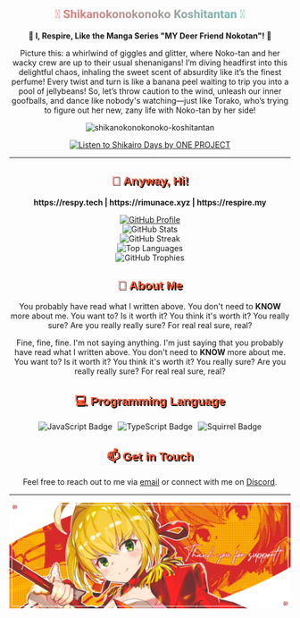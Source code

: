 
<div align="center">

<h2 style="font-family: 'Roboto', sans-serif; background: linear-gradient(to right, #FF6B6B, #4ECDC4); -webkit-background-clip: text; -webkit-text-fill-color: transparent;">🦌 Shikanokonokonoko Koshitantan 🦌</h2>
<p align="center">
  <strong>🐾 I, Respire, Like the Manga Series "MY Deer Friend Nokotan"! 🦌</strong>
</p>
<p>
  Picture this: a whirlwind of giggles and glitter, where Noko-tan and her wacky crew are up to their usual shenanigans! I’m diving headfirst into this delightful chaos, inhaling the sweet scent of absurdity like it’s the finest perfume! Every twist and turn is like a banana peel waiting to trip you into a pool of jellybeans! So, let’s throw caution to the wind, unleash our inner goofballs, and dance like nobody's watching—just like Torako, who’s trying to figure out her new, zany life with Noko-tan by her side! 
</p>
<p align="center">
 <img src="https://images3.alphacoders.com/136/thumb-1920-1368856.png" alt="shikanokonokonoko-koshitantan">
</p>

<div align="center">
  <a href="https://open.spotify.com/album/49znqwdVacbn5FXczrty1z" target="_blank">
    <img src="https://img.shields.io/badge/Listen%20to%20Shikairo%20Days%20by%20ONE%20PROJECT-1DB954?style=for-the-badge&logo=spotify&logoColor=white" alt="Listen to Shikairo Days by ONE PROJECT" />
  </a>
</div>

<hr>

<h2 style="font-family: 'Verdana', sans-serif; color: #FF5733; text-shadow: 2px 2px 0px black;">👋 Anyway, Hi!</h2>

<p align="center">
  <strong>https://respy.tech | https://rimunace.xyz | https://respire.my</strong>
</p>

<div align="center">
  <a href="https://github.com/rimunace" target="_blank">
    <img src="https://img.shields.io/badge/GitHub-rimunace-000000?style=for-the-badge&logo=github&logoColor=white&labelColor=0366d6" alt="GitHub Profile" />
  </a>
  <br>

  <img src="https://github-readme-stats.vercel.app/api?username=rimunace&show_icons=true&theme=radical" alt="GitHub Stats" />
  <br>
  <img src="https://github-readme-streak-stats.herokuapp.com/?user=rimunace&theme=radical" alt="GitHub Streak" />
  <br>
  <img src="https://github-readme-stats.vercel.app/api/top-langs/?username=rimunace&layout=compact&theme=radical" alt="Top Languages" />
  <br>
  <img src="https://github-profile-trophy.vercel.app/?username=rimunace&theme=radical&column=7" alt="GitHub Trophies" />
</div>

<h2 style="font-family: 'Verdana', sans-serif; color: #FF5733; text-shadow: 2px 2px 0px black;">🚀 About Me</h2>

You probably have read what I written above. You don't need to **KNOW** more about me. You want to? Is it worth it? You think it's worth it? You really sure? Are you really really sure? For real real sure, real?

Fine, fine, fine. I'm not saying anything. I'm just saying that you probably have read what I written above. You don't need to **KNOW** more about me. You want to? Is it worth it? You think it's worth it? You really sure? Are you really really sure? For real real sure, real?

<div align="center">
  <h2 style="font-family: 'Verdana', sans-serif; color: #FF5733; text-shadow: 2px 2px 0px black;">💻 Programming Language</h2>
  <div style="display: flex; justify-content: center; gap: 10px;">
    <img src="https://img.shields.io/badge/JavaScript-F7DF1E?style=for-the-badge&logo=javascript&logoColor=black" alt="JavaScript Badge" />
    <img src="https://img.shields.io/badge/TypeScript-007ACC?style=for-the-badge&logo=typescript&logoColor=white" alt="TypeScript Badge" />
    <img src="https://img.shields.io/badge/Squirrel-8B0000?style=for-the-badge&logo=undefined&logoColor=white" alt="Squirrel Badge" />
  </div>
</div>


<h2 style="font-family: 'Verdana', sans-serif; color: #FF5733; text-shadow: 2px 2px 0px black;">📫 Get in Touch</h2>

Feel free to reach out to me via [email](mailto:contact@respy.tech) or connect with me on [Discord](https://discordapp.com/users/188610034849021952).

</div>

<hr>

<p align="center">
 <img src="assets/bsnnrt.png" alt="thank-you"/>
</p>
